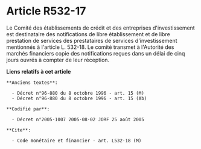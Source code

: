 # Article R532-17

Le Comité des établissements de crédit et des entreprises d'investissement est destinataire des notifications de libre
établissement et de libre prestation de services des prestataires de services d'investissement mentionnés à l'article L.
532-18. Le comité transmet à l'Autorité des marchés financiers copie des notifications reçues dans un délai de cinq jours
ouvrés à compter de leur réception.

**Liens relatifs à cet article**

	**Anciens textes**:

	  - Décret n°96-880 du 8 octobre 1996 - art. 15 (M)
	  - Décret n°96-880 du 8 octobre 1996 - art. 15 (Ab)

	**Codifié par**:

	  - Décret n°2005-1007 2005-08-02 JORF 25 août 2005

	**Cite**:

	  - Code monétaire et financier - art. L532-18 (M)
